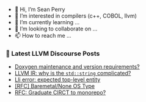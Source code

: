 - 👋 Hi, I’m Sean Perry
- 👀 I’m interested in compilers (c++, COBOL, llvm)
- 🌱 I’m currently learning ...
- 💞️ I’m looking to collaborate on ...
- 📫 How to reach me ...

<!---
s66perry/s66perry is a ✨ special ✨ repository because its `README.md` (this file) appears on your GitHub profile.
You can click the Preview link to take a look at your changes.
--->
### 📕 Latest LLVM Discourse Posts

<!-- DISCOURSE-LLVM:START -->
- [Doxygen maintenance and version requirements?](https://discourse.llvm.org/t/doxygen-maintenance-and-version-requirements/62363#post_1)
- [LLVM IR: why is the `std::string` complicated?](https://discourse.llvm.org/t/llvm-ir-why-is-the-std-string-complicated/62361#post_1)
- [Lli error: expected top-level entity](https://discourse.llvm.org/t/lli-error-expected-top-level-entity/3964#post_8)
- [[RFC] Baremetal/None OS Type](https://discourse.llvm.org/t/rfc-baremetal-none-os-type/62359#post_1)
- [RFC: Graduate CIRCT to monorepo?](https://discourse.llvm.org/t/rfc-graduate-circt-to-monorepo/61890?page=5#post_81)
<!-- DISCOURSE-LLVM:END -->
